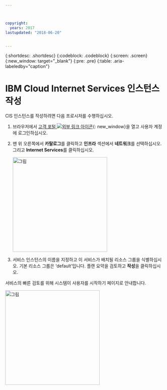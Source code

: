 ```yaml
---



copyright:
  years: 2017
lastupdated: "2018-06-20"


---
```


{:shortdesc: .shortdesc}
{:codeblock: .codeblock}
{:screen: .screen}
{:new_window: target="_blank"}
{:pre: .pre}
{:table: .aria-labeledby="caption"}

# IBM Cloud Internet Services 인스턴스 작성

CIS 인스턴스를 작성하려면 다음 프로시저를 수행하십시오.

1. 브라우저에서 [고객 포털 ![외부 링크 아이콘](../../icons/launch-glyph.svg "외부 링크 아이콘")](https://control.softlayer.com/){: new_window}을 열고 사용자 계정에 로그인하십시오. 
2. 맨 위 오른쪽에서 **카탈로그**를 클릭하고 **인프라** 섹션에서 **네트워크**를 선택하십시오. 그리고 **Internet Services**를 클릭하십시오.

   <img src="images/Reliability0.png" alt="그림" style="width: 300px;"/>

3. 서비스 인스턴스의 이름을 지정하고 이 서비스가 배치될 리소스 그룹을 식별하십시오. 기본 리소스 그룹은 ‘default’입니다. 플랜 요약을 검토하고 **작성**을 클릭하십시오.
    
서비스의 빠른 검토를 위해 시스템이 사용자를 시작하기 페이지로 안내합니다.
    
<img src="images/Reliability2.png" alt="그림" style="width: 300px;"/>
